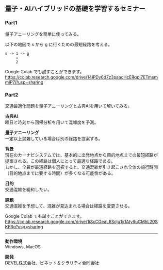 ## 量子・AIハイブリッドの基礎を学習するセミナー

### Part1
量子アニーリングを簡単に使ってみる。

以下の地図で s から g に行くための最短経路を考える。
```
s -> 1 -> g
     ↓
     2
```

Google Colab でも試すことができます。
https://colab.research.google.com/drive/14lPDy6d7z3paacHcERqpI7ETmsmmlP7j?usp=sharing

### Part2
交通最適化問題を量子アニーリングと古典AIを用いて解いてみる。

**古典AI**\
曜日と時刻から回帰分析を用いて混雑度を予測。

**量子アニーリング**\
一定以上混雑している場合は別の経路を提案する。

**背景**\
現在のカーナビシステムでは、基本的に出発地点から目的地点までの最短経路が提案される。この経路は個人にとって最適な経路である。\
しかし、全員が最短経路を選択すると、交通混雑が引き起こされ全体の旅行時間（目的地点までに要する時間）が多くなる可能性がある。

**目的**\
交通混雑を緩和したい。

**課題**\
交通混雑を予想して、混雑が見込まれる場合は経路を変更させる。

Google Colab でも試すことができます。
https://colab.research.google.com/drive/1i8cCGeaL8Sdju1x1Aty6uCMhL20SKFRq?usp=sharing

---
**動作環境**\
Windows, MacOS

**開発**\
DEVEL株式会社、ビネット＆クラリティ合同会社